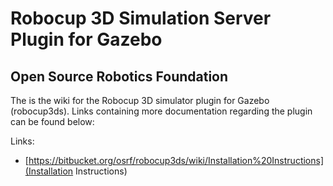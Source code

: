 # Robocup 3D Simulation Server Plugin for Gazebo #
## Open Source Robotics Foundation ##

The is the wiki for the Robocup 3D simulator plugin for Gazebo (robocup3ds). Links containing more documentation regarding the plugin can be found below:

Links:

* [https://bitbucket.org/osrf/robocup3ds/wiki/Installation%20Instructions](Installation Instructions)
